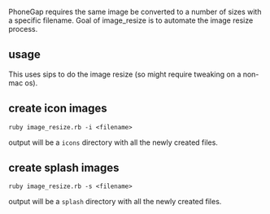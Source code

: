 PhoneGap requires the same image be converted to a number of sizes with a specific filename.  Goal of image_resize is to automate the image resize process. 

usage
-----
This uses sips to do the image resize (so might require tweaking on a non-mac os).

create icon images
--------------------
```
ruby image_resize.rb -i <filename>
```

output will be a ```icons``` directory with all the newly created files.

create splash images
--------------------
```
ruby image_resize.rb -s <filename>
```

output will be a ```splash``` directory with all the newly created files.
